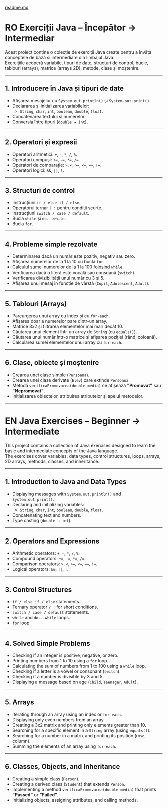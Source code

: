 [readme.md](https://github.com/user-attachments/files/22138673/readme.md)
# RO Exerciții Java – Începător → Intermediar

Acest proiect conține o colecție de exerciții Java create pentru a învăța conceptele de bază și intermediare din limbajul Java.  
Exercițiile acoperă variabile, tipuri de date, structuri de control, bucle, tablouri (arrays), matrice (arrays 2D), metode, clase și moștenire.

---

## 1. Introducere în Java și tipuri de date
- Afișarea mesajelor cu `System.out.println()` și `System.out.print()`.
- Declararea și inițializarea variabilelor:
    - `String`, `char`, `int`, `boolean`, `double`, `float`.
- Concatenarea textului și numerelor.
- Conversia între tipuri (`double → int`).

---

## 2. Operatori și expresii
- Operatori aritmetici: `+`, `-`, `*`, `/`, `%`.
- Operatori compuși: `+=`, `-=`, `*=`, `/=`.
- Operatori de comparație: `>`, `<`, `>=`, `<=`, `==`, `!=`.
- Operatori logici: `&&`, `||`, `!`.

---

## 3. Structuri de control
- Instrucțiuni `if / else if / else`.
- Operatorul ternar `? :` pentru condiții scurte.
- Instrucțiuni `switch / case / default`.
- Bucla `while` și `do...while`.
- Bucla `for`.

---

## 4. Probleme simple rezolvate
- Determinarea dacă un număr este pozitiv, negativ sau zero.
- Afișarea numerelor de la 1 la 10 cu bucla `for`.
- Calculul sumei numerelor de la 1 la 100 folosind `while`.
- Verificarea dacă o literă este vocală sau consoană (`switch`).
- Verificarea divizibilității unui număr cu 3 și 5.
- Afișarea unui mesaj în funcție de vârstă (`Copil`, `Adolescent`, `Adult`).

---

## 5. Tablouri (Arrays)
- Parcurgerea unui array cu index și cu `for-each`.
- Afișarea doar a numerelor pare dintr-un array.
- Matrice 3x2 și filtrarea elementelor mai mari decât 10.
- Căutarea unui element într-un array de `String` (cu `equals()`).
- Căutarea unui număr într-o matrice și afișarea poziției (rând, coloană).
- Calcularea sumei elementelor unui array cu `for-each`.

---

## 6. Clase, obiecte și moștenire
- Crearea unei clase simple (`Persoana`).
- Crearea unei clase derivate (`Elev`) care extinde `Persoana`.
- Metodă `verificaPromovarea(double media)` ce afișează **"Promovat"** sau **"Nepromovat"**.
- Inițializarea obiectelor, atribuirea atributelor și apelul metodelor.

---

# EN Java Exercises – Beginner → Intermediate

This project contains a collection of Java exercises designed to learn the basic and intermediate concepts of the Java language.  
The exercises cover variables, data types, control structures, loops, arrays, 2D arrays, methods, classes, and inheritance.

---

## 1. Introduction to Java and Data Types
- Displaying messages with `System.out.println()` and `System.out.print()`.
- Declaring and initializing variables:
    - `String`, `char`, `int`, `boolean`, `double`, `float`.
- Concatenating text and numbers.
- Type casting (`double → int`).

---

## 2. Operators and Expressions
- Arithmetic operators: `+`, `-`, `*`, `/`, `%`.
- Compound operators: `+=`, `-=`, `*=`, `/=`.
- Comparison operators: `>`, `<`, `>=`, `<=`, `==`, `!=`.
- Logical operators: `&&`, `||`, `!`.

---

## 3. Control Structures
- `if / else if / else` statements.
- Ternary operator `? :` for short conditions.
- `switch / case / default` statements.
- `while` and `do...while` loops.
- `for` loop.

---

## 4. Solved Simple Problems
- Checking if an integer is positive, negative, or zero.
- Printing numbers from 1 to 10 using a `for` loop.
- Calculating the sum of numbers from 1 to 100 using a `while` loop.
- Checking if a letter is a vowel or consonant (`switch`).
- Checking if a number is divisible by 3 and 5.
- Displaying a message based on age (`Child`, `Teenager`, `Adult`).

---

## 5. Arrays
- Iterating through an array using an index or `for-each`.
- Displaying only even numbers from an array.
- Creating a 3x2 matrix and printing only elements greater than 10.
- Searching for a specific element in a `String` array (using `equals()`).
- Searching for a number in a matrix and printing its position (row, column).
- Summing the elements of an array using `for-each`.

---

## 6. Classes, Objects, and Inheritance
- Creating a simple class (`Person`).
- Creating a derived class (`Student`) that extends `Person`.
- Implementing a method `verificaPromovarea(double media)` that prints **"Passed"** or **"Failed"**.
- Initializing objects, assigning attributes, and calling methods.



